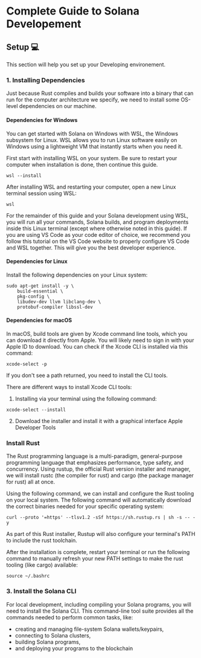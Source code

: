# Complete Guide to Solana Developement

## Setup 💻
This section will help you set up your Developing environement.

### 1. Installing Dependencies

Just because Rust compiles and builds your software into a binary that can run for the computer architecture we specify, we need to install some OS-level dependencies on our machine.

#### Dependencies for Windows
You can get started with Solana on Windows with WSL, the Windows subsystem for Linux. WSL allows you to run Linux software easily on Windows using a lightweight VM that instantly starts when you need it.

First start with installing WSL on your system. Be sure to restart your computer when installation is done, then continue this guide.

```
wsl --install
```

After installing WSL and restarting your computer, open a new Linux terminal session using WSL:
```
wsl
```

For the remainder of this guide and your Solana development using WSL, you will run all your commands, Solana builds, and program deployments inside this Linux terminal (except where otherwise noted in this guide).
If you are using VS Code as your code editor of choice, we recommend you follow this tutorial on the VS Code website to properly configure VS Code and WSL together. This will give you the best developer experience.

#### Dependencies for Linux
Install the following dependencies on your Linux system:
```
sudo apt-get install -y \
    build-essential \
    pkg-config \
    libudev-dev llvm libclang-dev \
    protobuf-compiler libssl-dev
```

#### Dependencies for macOS
In macOS, build tools are given by Xcode command line tools, which you can download it directly from Apple. You will likely need to sign in with your Apple ID to download.
You can check if the Xcode CLI is installed via this command:
```
xcode-select -p
```
If you don't see a path returned, you need to install the CLI tools.

There are different ways to install Xcode CLI tools:
1. Installing via your terminal using the following command:
```
xcode-select --install
```
2. Download the installer and install it with a graphical interface Apple Developer Tools

### Install Rust
The Rust programming language is a multi-paradigm, general-purpose programming language that emphasizes performance, type safety, and concurrency.
Using rustup, the official Rust version installer and manager, we will install rustc (the compiler for rust) and cargo (the package manager for rust) all at once.

Using the following command, we can install and configure the Rust tooling on your local system. The following command will automatically download the correct binaries needed for your specific operating system:
```
curl --proto '=https' --tlsv1.2 -sSf https://sh.rustup.rs | sh -s -- -y
```
As part of this Rust installer, Rustup will also configure your terminal's PATH to include the rust toolchain.

After the installation is complete, restart your terminal or run the following command to manually refresh your new PATH settings to make the rust tooling (like cargo) available:
```
source ~/.bashrc
```

### 3. Install the Solana CLI
For local development, including compiling your Solana programs, you will need to install the Solana CLI. This command-line tool suite provides all the commands needed to perform common tasks, like:

- creating and managing file-system Solana wallets/keypairs,
- connecting to Solana clusters,
- building Solana programs,
- and deploying your programs to the blockchain

